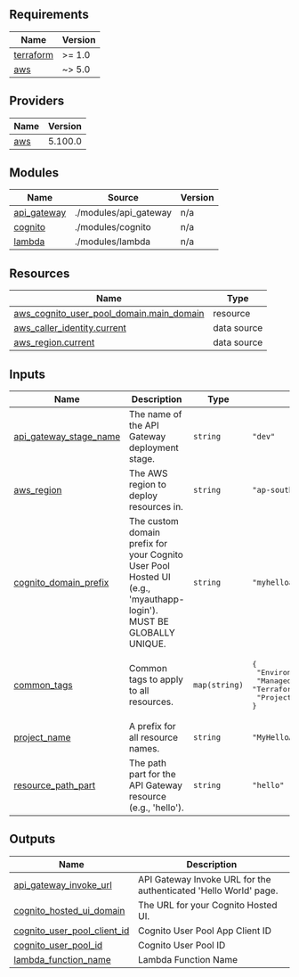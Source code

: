 ## Requirements

| Name | Version |
|------|---------|
| <a name="requirement_terraform"></a> [terraform](#requirement\_terraform) | >= 1.0 |
| <a name="requirement_aws"></a> [aws](#requirement\_aws) | ~> 5.0 |

## Providers

| Name | Version |
|------|---------|
| <a name="provider_aws"></a> [aws](#provider\_aws) | 5.100.0 |

## Modules

| Name | Source | Version |
|------|--------|---------|
| <a name="module_api_gateway"></a> [api\_gateway](#module\_api\_gateway) | ./modules/api_gateway | n/a |
| <a name="module_cognito"></a> [cognito](#module\_cognito) | ./modules/cognito | n/a |
| <a name="module_lambda"></a> [lambda](#module\_lambda) | ./modules/lambda | n/a |

## Resources

| Name | Type |
|------|------|
| [aws_cognito_user_pool_domain.main_domain](https://registry.terraform.io/providers/hashicorp/aws/latest/docs/resources/cognito_user_pool_domain) | resource |
| [aws_caller_identity.current](https://registry.terraform.io/providers/hashicorp/aws/latest/docs/data-sources/caller_identity) | data source |
| [aws_region.current](https://registry.terraform.io/providers/hashicorp/aws/latest/docs/data-sources/region) | data source |

## Inputs

| Name | Description | Type | Default | Required |
|------|-------------|------|---------|:--------:|
| <a name="input_api_gateway_stage_name"></a> [api\_gateway\_stage\_name](#input\_api\_gateway\_stage\_name) | The name of the API Gateway deployment stage. | `string` | `"dev"` | no |
| <a name="input_aws_region"></a> [aws\_region](#input\_aws\_region) | The AWS region to deploy resources in. | `string` | `"ap-south-1"` | no |
| <a name="input_cognito_domain_prefix"></a> [cognito\_domain\_prefix](#input\_cognito\_domain\_prefix) | The custom domain prefix for your Cognito User Pool Hosted UI (e.g., 'myauthapp-login'). MUST BE GLOBALLY UNIQUE. | `string` | `"myhelloapp-login-unique"` | no |
| <a name="input_common_tags"></a> [common\_tags](#input\_common\_tags) | Common tags to apply to all resources. | `map(string)` | <pre>{<br>  "Environment": "development",<br>  "ManagedBy": "Terraform",<br>  "Project": "UserAuthHelloDemo"<br>}</pre> | no |
| <a name="input_project_name"></a> [project\_name](#input\_project\_name) | A prefix for all resource names. | `string` | `"MyHelloAuthApp"` | no |
| <a name="input_resource_path_part"></a> [resource\_path\_part](#input\_resource\_path\_part) | The path part for the API Gateway resource (e.g., 'hello'). | `string` | `"hello"` | no |

## Outputs

| Name | Description |
|------|-------------|
| <a name="output_api_gateway_invoke_url"></a> [api\_gateway\_invoke\_url](#output\_api\_gateway\_invoke\_url) | API Gateway Invoke URL for the authenticated 'Hello World' page. |
| <a name="output_cognito_hosted_ui_domain"></a> [cognito\_hosted\_ui\_domain](#output\_cognito\_hosted\_ui\_domain) | The URL for your Cognito Hosted UI. |
| <a name="output_cognito_user_pool_client_id"></a> [cognito\_user\_pool\_client\_id](#output\_cognito\_user\_pool\_client\_id) | Cognito User Pool App Client ID |
| <a name="output_cognito_user_pool_id"></a> [cognito\_user\_pool\_id](#output\_cognito\_user\_pool\_id) | Cognito User Pool ID |
| <a name="output_lambda_function_name"></a> [lambda\_function\_name](#output\_lambda\_function\_name) | Lambda Function Name |
